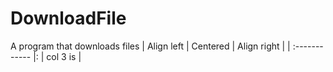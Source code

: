 # DownloadFile
A program that downloads files
| Align left | Centered  | Align right |
| :------------ |:
| col 3 is      | 
